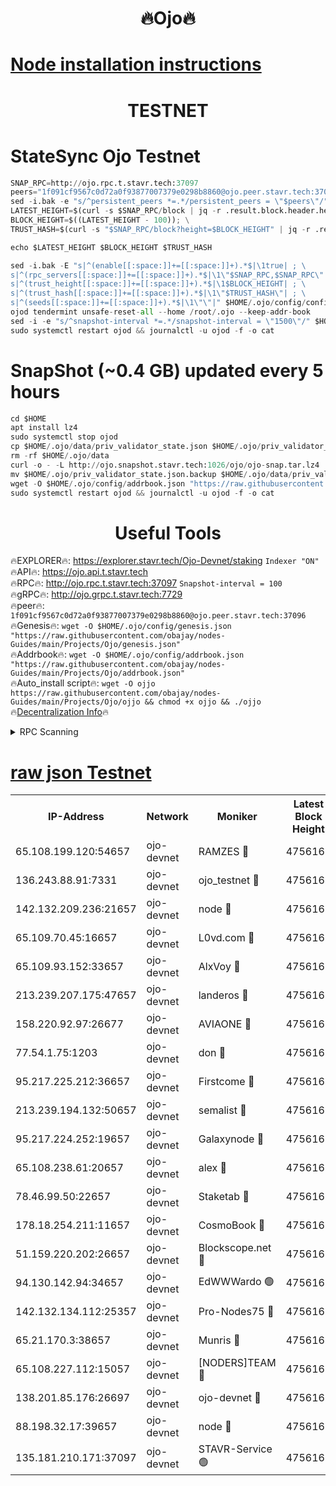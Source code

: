 <h1 align="center"> 🔥Ojo🔥</h1>

[Node installation instructions](https://github.com/obajay/nodes-Guides/tree/main/Projects/Ojo)
=

<h1 align="center"> TESTNET</h1>

# StateSync Ojo Testnet
```python
SNAP_RPC=http://ojo.rpc.t.stavr.tech:37097
peers="1f091cf9567c0d72a0f93877007379e0298b8860@ojo.peer.stavr.tech:37096"
sed -i.bak -e "s/^persistent_peers *=.*/persistent_peers = \"$peers\"/" $HOME/.ojo/config/config.toml
LATEST_HEIGHT=$(curl -s $SNAP_RPC/block | jq -r .result.block.header.height); \
BLOCK_HEIGHT=$((LATEST_HEIGHT - 100)); \
TRUST_HASH=$(curl -s "$SNAP_RPC/block?height=$BLOCK_HEIGHT" | jq -r .result.block_id.hash)

echo $LATEST_HEIGHT $BLOCK_HEIGHT $TRUST_HASH

sed -i.bak -E "s|^(enable[[:space:]]+=[[:space:]]+).*$|\1true| ; \
s|^(rpc_servers[[:space:]]+=[[:space:]]+).*$|\1\"$SNAP_RPC,$SNAP_RPC\"| ; \
s|^(trust_height[[:space:]]+=[[:space:]]+).*$|\1$BLOCK_HEIGHT| ; \
s|^(trust_hash[[:space:]]+=[[:space:]]+).*$|\1\"$TRUST_HASH\"| ; \
s|^(seeds[[:space:]]+=[[:space:]]+).*$|\1\"\"|" $HOME/.ojo/config/config.toml
ojod tendermint unsafe-reset-all --home /root/.ojo --keep-addr-book
sed -i -e "s/^snapshot-interval *=.*/snapshot-interval = \"1500\"/" $HOME/.ojo/config/app.toml
sudo systemctl restart ojod && journalctl -u ojod -f -o cat
```
# SnapShot (~0.4 GB) updated every 5 hours
```python
cd $HOME
apt install lz4
sudo systemctl stop ojod
cp $HOME/.ojo/data/priv_validator_state.json $HOME/.ojo/priv_validator_state.json.backup
rm -rf $HOME/.ojo/data
curl -o - -L http://ojo.snapshot.stavr.tech:1026/ojo/ojo-snap.tar.lz4 | lz4 -c -d - | tar -x -C $HOME/.ojo --strip-components 2
mv $HOME/.ojo/priv_validator_state.json.backup $HOME/.ojo/data/priv_validator_state.json
wget -O $HOME/.ojo/config/addrbook.json "https://raw.githubusercontent.com/obajay/nodes-Guides/main/Projects/Ojo/addrbook.json"
sudo systemctl restart ojod && journalctl -u ojod -f -o cat
```
 <h1 align="center"> Useful Tools</h1>

🔥EXPLORER🔥:        https://explorer.stavr.tech/Ojo-Devnet/staking        `Indexer "ON"` \
🔥API🔥:                     https://ojo.api.t.stavr.tech \
🔥RPC🔥:                    http://ojo.rpc.t.stavr.tech:37097              `Snapshot-interval = 100` \
🔥gRPC🔥:                  http://ojo.grpc.t.stavr.tech:7729 \
🔥peer🔥:                   `1f091cf9567c0d72a0f93877007379e0298b8860@ojo.peer.stavr.tech:37096` \
🔥Genesis🔥:    ```wget -O $HOME/.ojo/config/genesis.json "https://raw.githubusercontent.com/obajay/nodes-Guides/main/Projects/Ojo/genesis.json"``` \
🔥Addrbook🔥:    ```wget -O $HOME/.ojo/config/addrbook.json "https://raw.githubusercontent.com/obajay/nodes-Guides/main/Projects/Ojo/addrbook.json"``` \
🔥Auto_install script🔥: ```wget -O ojjo https://raw.githubusercontent.com/obajay/nodes-Guides/main/Projects/Ojo/ojjo && chmod +x ojjo && ./ojjo``` \
🔥[Decentralization Info](https://github.com/obajay/StateSync-snapshots/tree/main/Projects/Ojo/Decentralization)🔥



<details>
<summary>RPC Scanning</summary>

<h2 align="center"> We scan nodes in real time every 4 hours. And we provide the final result of RPC endpoints.
We cannot influence the operation of these nodes in any way. </h2>


```python
If Voting Power is higher than 0 --> then the Node is a validator of the network and may be subject to attack and be a potential threat to the chain.
```
```python
We marked such validators with a red symbol
```

</details>

[raw json Testnet](https://rpc-check.ojot.stavr.tech/ojot/rpc-ojot-result.json)
=


<table><tr><th>IP-Address</th><th>Network</th><th>Moniker</th><th>Latest Block Height</th><th>Earliest Block Height</th><th>Catching Up</th><th>Tx Index</th><th>Voting Power</th><th>Scan Time</th></tr><tr><td>65.108.199.120:54657</td><td>ojo-devnet</td><td>RAMZES 🔴</td><td>4756163</td><td>306156</td><td>False</td><td>on</td><td>15420</td><td>2024-01-01T04:48:45.903494858UTC</td></tr><tr><td>136.243.88.91:7331</td><td>ojo-devnet</td><td>ojo_testnet 🔴</td><td>4756164</td><td>308845</td><td>False</td><td>on</td><td>1000</td><td>2024-01-01T04:48:52.090684117UTC</td></tr><tr><td>142.132.209.236:21657</td><td>ojo-devnet</td><td>node 🔴</td><td>4756167</td><td>350001</td><td>False</td><td>on</td><td>1999</td><td>2024-01-01T04:49:07.964045663UTC</td></tr><tr><td>65.109.70.45:16657</td><td>ojo-devnet</td><td>L0vd.com 🔴</td><td>4756169</td><td>695918</td><td>False</td><td>off</td><td>998</td><td>2024-01-01T04:49:18.921271646UTC</td></tr><tr><td>65.109.93.152:33657</td><td>ojo-devnet</td><td>AlxVoy 🔴</td><td>4756167</td><td>2319801</td><td>False</td><td>on</td><td>4536782</td><td>2024-01-01T04:49:07.724452278UTC</td></tr><tr><td>213.239.207.175:47657</td><td>ojo-devnet</td><td>landeros 🔴</td><td>4756166</td><td>2714001</td><td>False</td><td>off</td><td>11083</td><td>2024-01-01T04:49:02.961200321UTC</td></tr><tr><td>158.220.92.97:26677</td><td>ojo-devnet</td><td>AVIAONE 🔴</td><td>4756166</td><td>2754001</td><td>False</td><td>on</td><td>13867</td><td>2024-01-01T04:49:02.684435870UTC</td></tr><tr><td>77.54.1.75:1203</td><td>ojo-devnet</td><td>don 🔴</td><td>4756167</td><td>2906401</td><td>False</td><td>on</td><td>10</td><td>2024-01-01T04:49:10.908486559UTC</td></tr><tr><td>95.217.225.212:36657</td><td>ojo-devnet</td><td>Firstcome 🔴</td><td>4756164</td><td>2985946</td><td>False</td><td>on</td><td>13566</td><td>2024-01-01T04:48:51.845824250UTC</td></tr><tr><td>213.239.194.132:50657</td><td>ojo-devnet</td><td>semalist 🔴</td><td>4756163</td><td>3223522</td><td>False</td><td>on</td><td>19037</td><td>2024-01-01T04:48:46.155039245UTC</td></tr><tr><td>95.217.224.252:19657</td><td>ojo-devnet</td><td>Galaxynode 🔴</td><td>4756168</td><td>3685492</td><td>False</td><td>on</td><td>11888</td><td>2024-01-01T04:49:15.897836759UTC</td></tr><tr><td>65.108.238.61:20657</td><td>ojo-devnet</td><td>alex 🔴</td><td>4756163</td><td>4158001</td><td>False</td><td>on</td><td>11359</td><td>2024-01-01T04:48:45.576891303UTC</td></tr><tr><td>78.46.99.50:22657</td><td>ojo-devnet</td><td>Staketab 🔴</td><td>4756169</td><td>4254801</td><td>False</td><td>on</td><td>1276</td><td>2024-01-01T04:49:19.187713057UTC</td></tr><tr><td>178.18.254.211:11657</td><td>ojo-devnet</td><td>CosmoBook 🔴</td><td>4756167</td><td>4392001</td><td>False</td><td>off</td><td>1057</td><td>2024-01-01T04:49:10.436788116UTC</td></tr><tr><td>51.159.220.202:26657</td><td>ojo-devnet</td><td>Blockscope.net 🔴</td><td>4756163</td><td>4425001</td><td>False</td><td>on</td><td>981</td><td>2024-01-01T04:48:45.263116044UTC</td></tr><tr><td>94.130.142.94:34657</td><td>ojo-devnet</td><td>EdWWWardo 🟢</td><td>4756166</td><td>4438946</td><td>False</td><td>on</td><td>0</td><td>2024-01-01T04:49:05.347506654UTC</td></tr><tr><td>142.132.134.112:25357</td><td>ojo-devnet</td><td>Pro-Nodes75 🔴</td><td>4756163</td><td>4656163</td><td>False</td><td>on</td><td>24651</td><td>2024-01-01T04:48:49.119250338UTC</td></tr><tr><td>65.21.170.3:38657</td><td>ojo-devnet</td><td>Munris 🔴</td><td>4756164</td><td>4656164</td><td>False</td><td>off</td><td>20123</td><td>2024-01-01T04:48:51.490685867UTC</td></tr><tr><td>65.108.227.112:15057</td><td>ojo-devnet</td><td>[NODERS]TEAM 🔴</td><td>4756168</td><td>4656168</td><td>False</td><td>off</td><td>9999</td><td>2024-01-01T04:49:16.297908168UTC</td></tr><tr><td>138.201.85.176:26697</td><td>ojo-devnet</td><td>ojo-devnet 🔴</td><td>4756169</td><td>4656169</td><td>False</td><td>on</td><td>1000024000</td><td>2024-01-01T04:49:18.603378559UTC</td></tr><tr><td>88.198.32.17:39657</td><td>ojo-devnet</td><td>node 🔴</td><td>4756167</td><td>4710001</td><td>False</td><td>on</td><td>81635</td><td>2024-01-01T04:49:11.142541492UTC</td></tr><tr><td>135.181.210.171:37097</td><td>ojo-devnet</td><td>STAVR-Service 🟢</td><td>4756163</td><td>4753601</td><td>False</td><td>on</td><td>0</td><td>2024-01-01T04:48:46.786067741UTC</td></tr></table>
